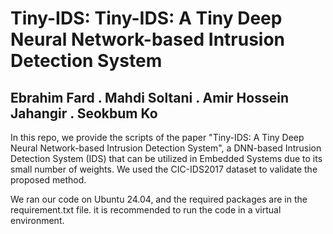 # Tiny-IDS: Tiny-IDS: A Tiny Deep Neural Network-based Intrusion Detection System

## Ebrahim Fard . Mahdi Soltani . Amir Hossein Jahangir . Seokbum Ko

In this repo, we provide the scripts of the paper "Tiny-IDS: A Tiny Deep Neural Network-based Intrusion Detection System", a DNN-based Intrusion Detection System (IDS) that can be utilized in Embedded Systems due to its small number of weights. We used the CIC-IDS2017 dataset to validate the proposed method.

We ran our code on Ubuntu 24.04, and the required packages are in the requirement.txt file. it is recommended to run the code in a virtual environment.

